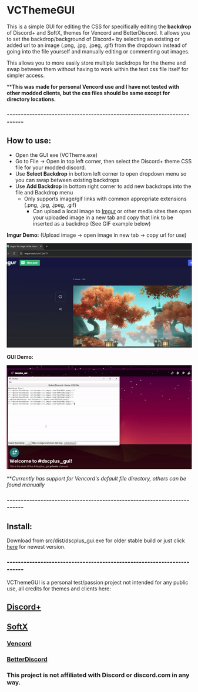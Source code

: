 # VCThemeGUI

This is a simple GUI for editing the CSS for specifically editing the **backdrop** of Discord+ and SoftX, themes for Vencord and BetterDiscord. It allows you to set the backdrop/background of Discord+ by selecting an existing or added url to an image (.png, .jpg, .jpeg, .gif) from the dropdown instead of going into the file yourself and manually editing or commenting out images.

This allows you to more easily store multiple backdrops for the theme and swap between them without having to work within the text css file itself for simpler access.

****This was made for personal Vencord use and I have not tested with other modded clients, but the css files should be same except for directory locations.**

### -----------------------------------------------------------------------
## How to use:
-  Open the GUI exe (VCTheme.exe)
- Go to File -> Open in top left corner, then select the Discord+ theme CSS file for your modded discord.
- Use **Select Backdrop** in bottom left corner to open dropdown menu so you can swap between existing backdrops
- Use **Add Backdrop** in bottom right corner to add new backdrops into the file and Backdrop menu
    - Only supports image/gif links with common appropriate extensions (.png, .jpg, .jpeg, .gif)
         - Can upload a local image to [Imgur](https://imgur.com/upload) or other media sites then open your uploaded image in a new tab and copy that link to be inserted as a backdrop (See GIF example below)

**Imgur Demo:**
(Upload image → open image in new tab → copy url for use)

![](src/img/imgur_demo.gif)

**GUI Demo:**

![](src/img/gui_demo_core.gif)

**_Currently has support for Vencord's default file directory, others can be found manually_
### -----------------------------------------------------------------------
## Install:
Download from src/dist/dscplus_gui.exe for older stable build or just click [here](https://github.com/StpME/DSCPlusGUI/blob/main/src/dist/DSCPlus.exe?raw=true) for newest version.
### -----------------------------------------------------------------------

VCThemeGUI is a personal test/passion project not intended for any public use, all credits for themes and clients here:

## [Discord+](https://plusinsta.github.io/discord-plus/)
## [SoftX](https://betterdiscord.app/theme/SoftX)
### [Vencord](https://vencord.dev/)
### [BetterDiscord](https://betterdiscord.app/)

### This project is not affiliated with Discord or discord.com in any way.